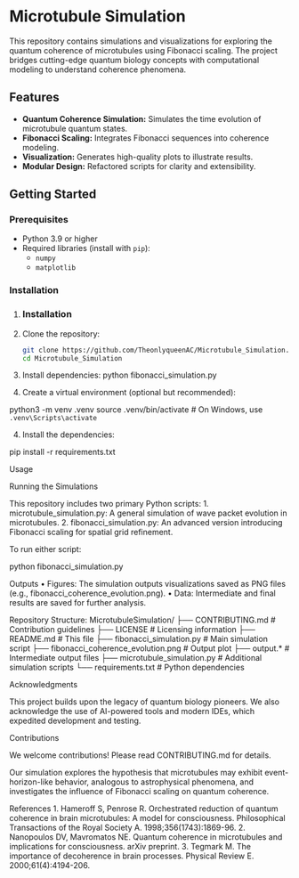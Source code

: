 
# Microtubule Simulation

This repository contains simulations and visualizations for exploring the quantum coherence of microtubules using Fibonacci scaling. The project bridges cutting-edge quantum biology concepts with computational modeling to understand coherence phenomena.

## Features
- **Quantum Coherence Simulation:** Simulates the time evolution of microtubule quantum states.
- **Fibonacci Scaling:** Integrates Fibonacci sequences into coherence modeling.
- **Visualization:** Generates high-quality plots to illustrate results.
- **Modular Design:** Refactored scripts for clarity and extensibility.

## Getting Started

### Prerequisites
- Python 3.9 or higher
- Required libraries (install with `pip`):
  - `numpy`
  - `matplotlib`

### Installation
1. ### Installation
1. Clone the repository:
   ```bash
   git clone https://github.com/TheonlyqueenAC/Microtubule_Simulation.git
   cd Microtubule_Simulation

2. Install dependencies:
python fibonacci_simulation.py


3. Create a virtual environment (optional but recommended):



python3 -m venv .venv
source .venv/bin/activate   # On Windows, use `.venv\Scripts\activate`


4. Install the dependencies:

pip install -r requirements.txt


Usage

Running the Simulations

This repository includes two primary Python scripts:
	1.	microtubule_simulation.py: A general simulation of wave packet evolution in microtubules.
	2.	fibonacci_simulation.py: An advanced version introducing Fibonacci scaling for spatial grid refinement.

To run either script:

python fibonacci_simulation.py

Outputs
	•	Figures: The simulation outputs visualizations saved as PNG files (e.g., fibonacci_coherence_evolution.png).
	•	Data: Intermediate and final results are saved for further analysis.

Repository Structure:
MicrotubuleSimulation/
├── CONTRIBUTING.md         # Contribution guidelines
├── LICENSE                 # Licensing information
├── README.md               # This file
├── fibonacci_simulation.py # Main simulation script
├── fibonacci_coherence_evolution.png # Output plot
├── output.*                # Intermediate output files
├── microtubule_simulation.py # Additional simulation scripts
└── requirements.txt        # Python dependencies

Acknowledgments

This project builds upon the legacy of quantum biology pioneers. We also acknowledge the use of AI-powered tools and modern IDEs, which expedited development and testing.

Contributions

We welcome contributions! Please read CONTRIBUTING.md for details.

Our simulation explores the hypothesis that microtubules may exhibit event-horizon-like behavior, analogous to astrophysical phenomena, and investigates the influence of Fibonacci scaling on quantum coherence.



References
	1.	Hameroff S, Penrose R. Orchestrated reduction of quantum coherence in brain microtubules: A model for consciousness. Philosophical Transactions of the Royal Society A. 1998;356(1743):1869-96.
	2.	Nanopoulos DV, Mavromatos NE. Quantum coherence in microtubules and implications for consciousness. arXiv preprint.
	3.	Tegmark M. The importance of decoherence in brain processes. Physical Review E. 2000;61(4):4194-206.




